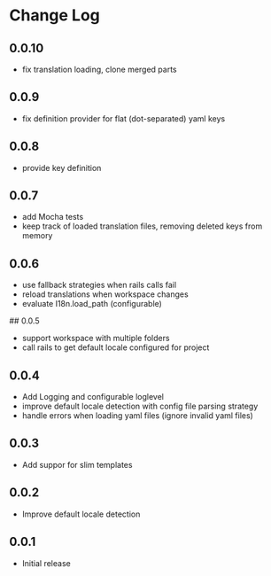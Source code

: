 # Change Log

## 0.0.10
- fix translation loading, clone merged parts

## 0.0.9
- fix definition provider for flat (dot-separated) yaml keys

## 0.0.8
- provide key definition

## 0.0.7
- add Mocha tests
- keep track of loaded translation files, removing deleted keys from memory

## 0.0.6
- use fallback strategies when rails calls fail
- reload translations when workspace changes
- evaluate I18n.load_path (configurable)

## 0.0.5
- support workspace with multiple folders
- call rails to get default locale configured for project

## 0.0.4
- Add Logging and configurable loglevel
- improve default locale detection with config file parsing strategy
- handle errors when loading yaml files (ignore invalid yaml files)

## 0.0.3
- Add suppor for slim templates

## 0.0.2
- Improve default locale detection

## 0.0.1
- Initial release